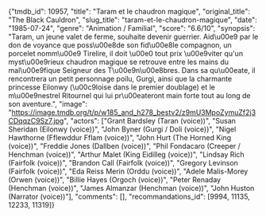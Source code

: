 {"tmdb_id": 10957, "title": "Taram et le chaudron magique", "original_title": "The Black Cauldron", "slug_title": "taram-et-le-chaudron-magique", "date": "1985-07-24", "genre": "Animation / Familial", "score": "6.6/10", "synopsis": "Taram, un jeune valet de ferme, souhaite devenir guerrier. Aid\u00e9 par le don de voyance que poss\u00e8de son fid\u00e8le compagnon, un porcelet nomm\u00e9 Tirelire, il doit \u00e0 tout prix \u00e9viter qu'un myst\u00e9rieux chaudron magique se retrouve entre les mains du mal\u00e9fique Seigneur des T\u00e9n\u00e8bres. Dans sa qu\u00eate, il rencontrera un petit personnage poilu, Gurgi, ainsi que la charmante princesse Eilonwy (\u00c9loise dans le premier doublage) et le m\u00e9nestrel Ritournel qui lui pr\u00eateront main forte tout au long de son aventure.", "image": "https://image.tmdb.org/t/p/w185_and_h278_bestv2/z9mU3MpoZymuZf2j3CDqqzC9Sz7.jpg", "actors": ["Grant Bardsley (Taran (voice))", "Susan Sheridan (Eilonwy (voice))", "John Byner (Gurgi / Doli (voice))", "Nigel Hawthorne (Fflewddur Fflam (voice))", "John Hurt (The Horned King (voice))", "Freddie Jones (Dallben (voice))", "Phil Fondacaro (Creeper / Henchman (voice))", "Arthur Malet (King Eidilleg (voice))", "Lindsay Rich (Fairfolk (voice))", "Brandon Call (Fairfolk (voice))", "Gregory Levinson (Fairfolk (voice))", "Eda Reiss Merin (Orddu (voice))", "Adele Malis-Morey (Orwen (voice))", "Billie Hayes (Orgoch (voice))", "Peter Renaday (Henchman (voice))", "James Almanzar (Henchman (voice))", "John Huston (Narrator (voice))"], "comments": [], "recommandations_id": [9994, 11135, 12233, 11319]}